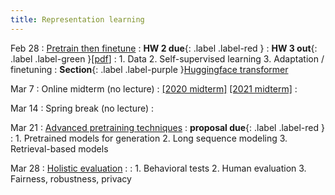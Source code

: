 ```yaml
---
title: Representation learning 
---
```


Feb 28
: [Pretrain then finetune](https://nyu-cs2590.github.io/course-material/spring2023/lecture/lec06/main.pdf)
  : **HW 2 due**{: .label .label-red }
  : **HW 3 out**{: .label .label-green }[[pdf](#)]
: 1. Data
  2. Self-supervised learning
  3. Adaptation / finetuning 
: **Section**{: .label .label-purple }[Huggingface transformer](#)

Mar 7
: Online midterm (no lecture)
  : [[2020 midterm]](https://nyu-cs2590.github.io/spring2023/assignments/cs2590_midterm_2020.pdf) [[2021 midterm]](https://nyu-cs2590.github.io/spring2023/assignments/cs2590_midterm_2021.pdf)
  : 

Mar 14 
: Spring break (no lecture)
  : 

Mar 21 
: [Advanced pretraining techniques](#)
  : **proposal due**{: .label .label-red }
: 1. Pretrained models for generation
  2. Long sequence modeling
  3. Retrieval-based models

Mar 28
: [Holistic evaluation](#)
  : 
: 1. Behavioral tests 
  2. Human evaluation
  3. Fairness, robustness, privacy
